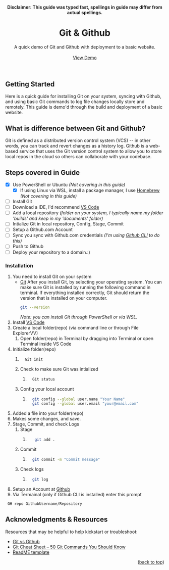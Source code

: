 <!-- Improved compatibility of back to top link: See: https://github.com/othneildrew/Best-README-Template/pull/73 -->
<a name="readme-top"></a>


<!-- PROJECT Header -->
<div align="center">
  <h4>Disclaimer: This guide was typed fast, spellings in guide may differ from actual spellings.</h4>
  <h1 align="center">Git & Github</h1>
  <p align="center">
    A quick demo of Git and Github with deployment to a basic website. 
    <br />
    <br />
    <a href="https://golden-crisp-082db5.netlify.app/">View Demo</a>
    <br />
    <br />
    <br />
  </p>
</div>


<!-- About the project -->
## Getting Started

Here is a quick guide for installing Git on your system, syncing with Github, and using basic Git commands to log file changes locally store and remotely. This guide is demo'd through the build and deployment of a basic website.

<!-- What is Git and Github? -->

## What is difference between Git and Github?

Git is defined as a distributed version control system (VCS) -- in other words, you can track and revert changes as a history log. Github is a web-based service that uses the Git version control system to allow you to store local repos in the cloud so others can collaborate with your codebase.

<!-- Outline -->
## Steps covered in Guide

- [x] Use PowerShell or Ubuntu *(Not covering in this guide)*
  - [x] If using Linux via WSL, install a package manager, I use [Homebrew](https://brew.sh/) *(Not covering in this guide)*
- [ ] Install Git
- [ ] Download a IDE, I'd recommend [VS Code](https://code.visualstudio.com/)
- [ ] Add a local repository *(folder on your system, I typically name my folder 'builds' and keep in my 'documents' folder)*
- [ ] Intialize Git in local repository, Config, Stage, Commit
- [ ] Setup a Github.com Account 
- [ ] Sync you sync with Github.com credentials *(I'm using [Github CLI](https://cli.github.com/) to do this)*
- [ ] Push to Github
- [ ] Deploy your repository to a domain.:)

### Installation

1. You need to install Git on your system
   * [Git](https://git-scm.com/)
        After you install Git, by selecting your operating system. You can make sure Git is installed by running the following command in terminal. If everything installed correctly, Git should return the version that is installed on your computer.
        ```sh
        git --version
        ```
        _Note: you can install Git through PowerShell or via WSL._
2. Install [VS Code](https://code.visualstudio.com/)
3. Create a local folder(repo) (via command line or through File ExplorerVV)
   1. Open folder(repo) in Terminal by dragging into Terminal or open Terminal inside VS Code
4. Initialize folder(repo)
   1. ```sh
        Git init 
        ```
    1. Check to make sure Git was intialized
       1. ```sh
            Git status
            ```
    2. Config your local account
       1. ```sh
            git config --global user.name "Your Name"
            git config --global user.email "your@email.com"
            ```
5. Added a file into your folder(repo)
6. Makes some changes, and save.
7. Stage, Commit, and check Logs
   1. Stage
      1. ```sh
            git add .
            ```
    1. Commit
       1. ```sh
            git commit -m "Commit message"
            ```
    2. Check logs
       1. ```sh
            git log
            ```
8. Setup an Account at [Github](https://github.com/)
9.  Via Termainal (only if Github CLI is installed) enter this prompt
   ```sh
    GH repo GithubUsername/Repository
   ```


<!-- ACKNOWLEDGMENTS -->
## Acknowledgments & Resources

Resources that may be helpful to help kickstart or troubleshoot:

* [Git vs Github](https://www.geeksforgeeks.org/difference-between-git-and-github/#:~:text=Below%20is%20a%20table%20of%20differences%20between%20Git,maintained%20by%20Microsoft.%20%208%20more%20rows%20)
* [Git Cheat Sheet – 50 Git Commands You Should Know](https://www.freecodecamp.org/news/git-cheat-sheet/)
* [ReadME template](https://github.com/othneildrew/Best-README-Template)

<p align="right">(<a href="#readme-top">back to top</a>)</p>


